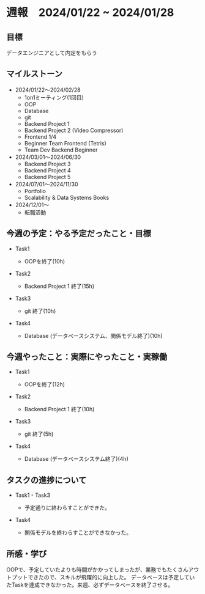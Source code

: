 # 週報　2024/01/22 ~ 2024/01/28

## 目標
データエンジニアとして内定をもらう

## マイルストーン
- 2024/01/22〜2024/02/28
    - 1on1ミーティング(1回目)
    - OOP
    - Database
    - git
    - Backend Project 1
    - Backend Project 2 (Video Compressor)
    - Frontend 1/4
    - Beginner Team Frontend (Tetris)
    - Team Dev Backend Beginner
- 2024/03/01〜2024/06/30
    - Backend Project 3
    - Backend Project 4
    - Backend Project 5 
- 2024/07/01〜2024/11/30
    - Portfolio
    - Scalability & Data Systems Books
- 2024/12/01〜
    - 転職活動

## 今週の予定：やる予定だったこと・目標
- Task1
    - OOPを終了(10h)

- Task2
    - Backend Project 1 終了(15h)

- Task3
    - git 終了(10h)

- Task4
    - Database (データベースシステム、関係モデル終了)(10h)

## 今週やったこと：実際にやったこと・実稼働
- Task1
    - OOPを終了(12h)

- Task2
    - Backend Project 1 終了(10h)

- Task3
    - git 終了(5h)

- Task4
    - Database (データベースシステム終了)(4h)

## タスクの進捗について
- Task1 - Task3
    - 予定通りに終わらすことができた。

- Task4
    - 関係モデルを終わらすことができなかった。
    
## 所感・学び
OOPで、予定していたよりも時間がかかってしまったが、業務でもたくさんアウトプットできたので、スキルが飛躍的に向上した。
データベースは予定していたTaskを達成できなかった。来週、必ずデータベースを終了させる。